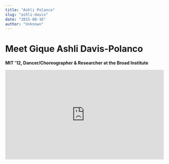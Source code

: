 ```yaml
---
title: "Ashli Polanco"
slug: "ashli-davis"
date: "2015-08-16"
author: "Unknown"
---
```


# Meet Gique **Ashli Davis-Polanco**

**MIT '12, Dancer/Choreographer & Researcher at the Broad Institute**

<div style="padding:56.25% 0 0 0;position:relative;"><iframe src="https://player.vimeo.com/video/91647865?h=0" style="position:absolute;top:0;left:0;width:100%;height:100%;" frameborder="0" allow="autoplay; fullscreen; picture-in-picture" allowfullscreen></iframe></div>
<script src="https://player.vimeo.com/api/player.js"></script>